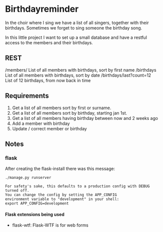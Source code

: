 # Birthdayreminder

In the choir where I sing we have a list of all singers,
together with their birthdays. Sometimes we forget to
sing someone the birthday song.

In this little project I want to set up a small database
and have a restful access to the members and their birthdays.

## REST

/members/   List of all members with birthdays, sort by first name
/birthdays  List of all members with birthdays, sort by date
/birthdays/last?count=12    List of 12 birthdays, from now back in time

## Requirements

1. Get a list of all members sort by first or surname.
2. Get a list of all members sort by birthday, starting jan 1st.
3. Get a list of all members having birthday between now and 2 weeks ago
4. Add a member with birthday
5. Update / correct member or birthday

## Notes

### flask

After creating the flask-install there was this message:

```ou can run Flask's local server by executing the manager script:
./manage.py runserver

For safety's sake, this defaults to a production config with DEBUG turned off.
You can change the config by setting the APP_CONFIG
environment variable to "development" in your shell:
export APP_CONFIG=development

```

#### Flask extensions being used

* flask-wtf: Flask-WTF is for web forms
